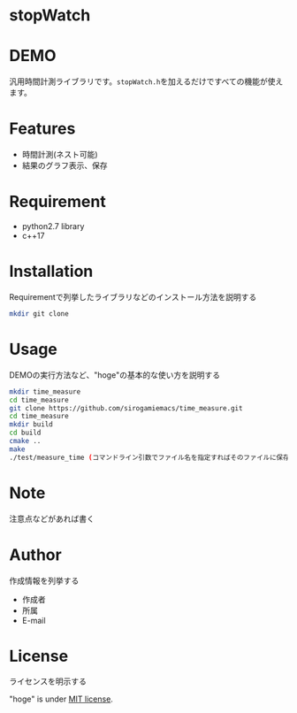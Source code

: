 # stopWatch
 
# DEMO
 
汎用時間計測ライブラリです。`stopWatch.h`を加えるだけですべての機能が使えます。
 
# Features
 
* 時間計測(ネスト可能)
* 結果のグラフ表示、保存
 
# Requirement
 
* python2.7 library
* c++17
 
# Installation
 
Requirementで列挙したライブラリなどのインストール方法を説明する
 
```bash
mkdir git clone 
```
 
# Usage
 
DEMOの実行方法など、"hoge"の基本的な使い方を説明する
 
```bash
mkdir time_measure
cd time_measure
git clone https://github.com/sirogamiemacs/time_measure.git
cd time_measure
mkdir build
cd build
cmake ..
make 
./test/measure_time (コマンドライン引数でファイル名を指定すればそのファイルに保存する、指定しなければ表示のみを行う)
```
 
# Note
 
注意点などがあれば書く
 
# Author
 
作成情報を列挙する
 
* 作成者
* 所属
* E-mail
 
# License
ライセンスを明示する
 
"hoge" is under [MIT license](https://en.wikipedia.org/wiki/MIT_License).
 

